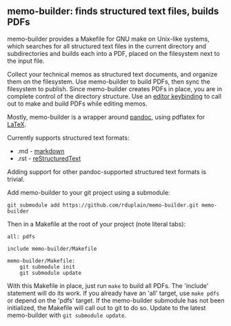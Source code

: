 ## memo-builder: finds structured text files, builds PDFs

memo-builder provides a Makefile for GNU make on Unix-like systems, which
searches for all structured text files in the current directory and
subdirectories and builds each into a PDF, placed on the filesystem next to the
input file.

Collect your technical memos as structured text documents, and organize them on
the filesystem. Use memo-builder to build PDFs, then sync the filesystem to
publish. Since memo-builder creates PDFs in place, you are in complete control
of the directory structure. Use an [editor keybinding][emacs_integration] to
call out to make and build PDFs while editing memos.

Mostly, memo-builder is a wrapper around
[pandoc](http://johnmacfarlane.net/pandoc/),
using pdflatex for [LaTeX](http://www.latex-project.org/).

Currently supports structured text formats:

 * .md - [markdown](http://johnmacfarlane.net/pandoc/README.html#pandocs-markdown)
 * .rst - [reStructuredText](http://docutils.sourceforge.net/docs/ref/rst/introduction.html)

Adding support for other pandoc-supported structured text formats is trivial.

Add memo-builder to your git project using a submodule:

    git submodule add https://github.com/rduplain/memo-builder.git memo-builder

Then in a Makefile at the root of your project (note literal tabs):

    all: pdfs

    include memo-builder/Makefile

    memo-builder/Makefile:
    	git submodule init
    	git submodule update

With this Makefile in place, just run `make` to build all PDFs. The 'include'
statement will do its work. If you already have an 'all' target, use `make
pdfs` or depend on the 'pdfs' target. If the memo-builder submodule has not
been initialized, the Makefile will call out to git to do so. Update to the
latest memo-builder with `git submodule update`.

[emacs_integration]: https://github.com/rduplain/home/blob/610e9361922266d86431f2a29971d93ac0a1d2cd/.emacs#L316
